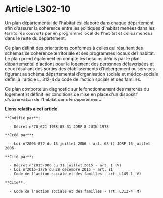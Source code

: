 # Article L302-10

Un plan départemental de l'habitat est élaboré dans chaque département afin d'assurer la cohérence entre les politiques
d'habitat menées dans les territoires couverts par un programme local de l'habitat et celles menées dans le reste du
département.

Ce plan définit des orientations conformes à celles qui résultent des schémas de cohérence territoriale et des programmes
locaux de l'habitat. Le plan prend également en compte les besoins définis par le plan départemental d'actions pour le
logement des personnes défavorisées et ceux résultant des sorties des établissements d'hébergement ou services figurant au
schéma départemental d'organisation sociale et médico-sociale défini à l'article L. 312-4 du code de l'action sociale et des
familles.

Ce plan comporte un diagnostic sur le fonctionnement des marchés du logement et définit les conditions de mise en place d'un
dispositif d'observation de l'habitat dans le département.

**Liens relatifs à cet article**

	**Codifié par**:

	  - Décret n°78-621 1978-05-31 JORF 8 JUIN 1978

	**Créé par**:

	  - Loi n°2006-872 du 13 juillet 2006 - art. 68 () JORF 16 juillet 2006

	**Cité par**:

	  - Décret n°2015-986 du 31 juillet 2015 - art. 1 (V)
	  - Loi n°2015-1776 du 28 décembre 2015 - art. 81
	  - Code de l'action sociale et des familles - art. L149-1 (V)

	**Cite**:

	  - Code de l'action sociale et des familles - art. L312-4 (M)
